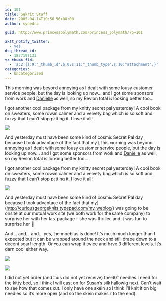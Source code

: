 ```yaml
---
id: 101
title: Sekrit Stuff
date: 2005-04-14T10:56:56+00:00
author: synedra

guid: http://www.princesspolymath.com/princess_polymath/?p=101

aktt_notify_twitter:
  - yes
dsq_thread_id:
  - 1877197131
tc-thumb-fld:
  - 'a:2:{s:9:"_thumb_id";b:0;s:11:"_thumb_type";s:10:"attachment";}'
categories:
  - Uncategorized
---
```

This morning was beyond annoying as I dealt with some lousy customer service people, but the day is looking up now&#8230; and I got some sponsors from work and [Danielle](http://poeticpurl.blogspot.com/) as well, so my Revlon total is looking better too&#8230;
  
I got another cool package from my knitty secret pal yesterday! A cool book on sweaters, some rowan calmer and a velvety bag which is so soft and fuzzy that I can&#8217;t stop petting it. I love it all!
  
![](http://www.perlgoddess.com/blog/images/knitty_new.jpg)
  
And yesterday must have been some kind of cosmic Secret Pal day because I took advantage of the fact that my [This morning was beyond annoying as I dealt with some lousy customer service people, but the day is looking up now&#8230; and I got some sponsors from work and [Danielle](http://poeticpurl.blogspot.com/) as well, so my Revlon total is looking better too&#8230;
  
I got another cool package from my knitty secret pal yesterday! A cool book on sweaters, some rowan calmer and a velvety bag which is so soft and fuzzy that I can&#8217;t stop petting it. I love it all!
  
![](http://www.perlgoddess.com/blog/images/knitty_new.jpg)
  
And yesterday must have been some kind of cosmic Secret Pal day because I took advantage of the fact that my](http://curiousgeorgeknits.typepad.com/my_weblog/) was going to be onsite at our mutual work site (we both work for the same company) to surprise her with her last package &#8211; she was thrilled and it was fun to surprise her 🙂
  
And&#8230; and&#8230; and&#8230; yes, the moebius is done! It&#8217;s much much longer than I expected but it can be wrapped around the neck and still drape down to a decent scarf length. Or you can wrap it twice and have 3 different levels. It&#8217;s darn cool either way.
  
![](http://www.perlgoddess.com/blog/images/mob_done.jpg)
  
![](http://www.perlgoddess.com/blog/images/mob_close.jpg)
  
I did not yet order (and thus did not yet receive) the 60&#8243; needles I need for the kitty bed, so I think I will cast on for Susan&#8217;s silk hallowig next. Can&#8217;t wait to see how that comes out. I only have one skein so I think I&#8217;ll knit it on big needles so it&#8217;s more open (and so the skein makes it to the end).